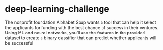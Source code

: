 # deep-learning-challenge
The nonprofit foundation Alphabet Soup wants a tool that can help it select the applicants for funding with the best chance of success in their ventures. Using ML and neural networks, you’ll use the features in the provided dataset to create a binary classifier that can predict whether applicants will be successful
